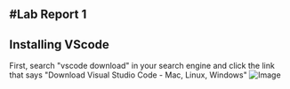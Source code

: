 #**Lab Report 1**
---
## Installing VScode
First, search "vscode download" in your search engine and click the link that says "Download Visual Studio Code - Mac, Linux, Windows"
![Image]()
